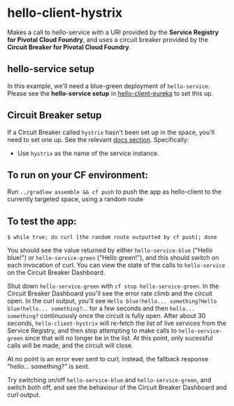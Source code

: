 # hello-client-hystrix
Makes a call to hello-service with a URI provided by the **Service Registry for Pivotal Cloud Foundry**, and uses a circuit breaker provided by the **Circuit Breaker for Pivotal Cloud Foundry**.

## hello-service setup
In this example, we'll need a blue-green deployment of ```hello-service```. Please see the **hello-service setup** in [hello-client-eureka](https://github.com/willtran-/spring-cloud-demo/tree/master/hello-client-eureka) to set this up.

## Circuit Breaker setup
If a Circuit Breaker called ```hystrix``` hasn't been set up in the space, you'll need to set one up. See the relevant [docs section](http://cf-p1-docs-staging.cfapps.io/spring-cloud-services/circuit-breaker/#create-dashboard). Specifically: 

* Use ```hystrix``` as the name of the service instance.

## To run on your CF environment:
Run ```../gradlew assemble && cf push``` to push the app as hello-client to the currently targeted space, using a random route

## To test the app:
``` $ while true; do curl [the random route outputted by cf push]; done ```

You should see the value returned by either ```hello-service-blue``` ("Hello blue!") or ```hello-service-green``` ("Hello green!"), and this should switch on each invocation of curl.  You can view the state of the calls to ```hello-service``` on the Circuit Breaker Dashboard. 

Shut down ```hello-service-green``` with ```cf stop hello-service-green```. In the Circuit Breaker Dashboard you'll see the error rate climb and the circuit open. In the curl output, you'll see ```Hello blue!hello... something?Hello blue!hello... something?```... for a few seconds and then ```hello... something?``` continuously once the circuit is fully open. After about 30 seconds, ```hello-client-hystrix``` will re-fetch the list of live services from the Service Registry, and then stop attempting to make calls to ```hello-service-green``` since that will no longer be in the list. At this point, only sucessful calls will be made, and the circuit will close. 

At no point is an error ever sent to curl; instead, the fallback response "hello... something?" is sent. 

Try switching on/off ```hello-service-blue``` and ```hello-service-green```, and switch both off, and see the behaviour of the Circuit Breaker Dashboard and curl output. 
